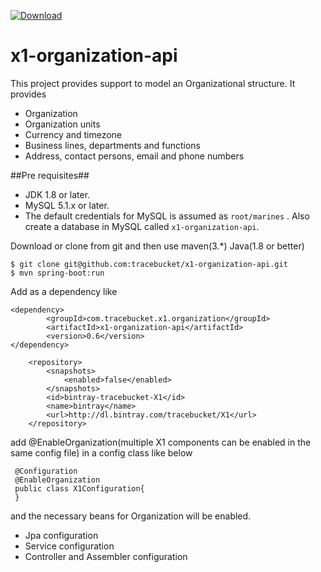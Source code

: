 
[ ![Download](https://api.bintray.com/packages/tracebucket/X1/x1-organization-api/images/download.svg) ](https://bintray.com/tracebucket/X1/x1-organization-api/_latestVersion)

# x1-organization-api

This project provides support to model an Organizational structure. It provides
 - Organization
 - Organization units
 - Currency and timezone
 - Business lines, departments and functions
 - Address, contact persons, email and phone numbers
 

##Pre requisites##
 - JDK 1.8 or later. 
 - MySQL 5.1.x or later. 
 - The default credentials for MySQL is assumed as `root/marines` . Also create a database in MySQL called `x1-organization-api`. 

Download or clone from git and then use maven(3.*) Java(1.8 or better)

    $ git clone git@github.com:tracebucket/x1-organization-api.git
    $ mvn spring-boot:run 
    
Add as a dependency like

    <dependency>
            <groupId>com.tracebucket.x1.organization</groupId>
            <artifactId>x1-organization-api</artifactId>
            <version>0.6</version>
    </dependency>
        
        <repository>
            <snapshots>
                <enabled>false</enabled>
            </snapshots>
            <id>bintray-tracebucket-X1</id>
            <name>bintray</name>
            <url>http://dl.bintray.com/tracebucket/X1</url>
        </repository>
        
 add @EnableOrganization(multiple X1 components can be enabled in the same config file) in a config class like below
 
     @Configuration
     @EnableOrganization
     public class X1Configuration{
     }
     
 
and the necessary beans for Organization will be enabled. 

 - Jpa configuration
 - Service configuration
 - Controller and Assembler configuration
